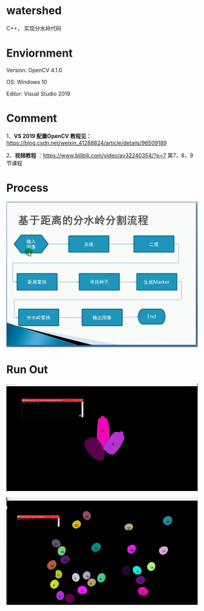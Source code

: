 # watershed
C++， 实现分水岭代码  

# Enviornment
Version: OpenCV 4.1.0  

OS: Windows 10  

Editor: Visual Studio 2019  

# Comment 
1、**VS 2019 配置OpenCV 教程见：** https://blog.csdn.net/weixin_41288824/article/details/96509189  

2、**视频教程** ：https://www.bilibili.com/video/av32240354/?p=7  第7，8，9节课程  



# Process
![](./photo/process.png)


# Run Out
![](./photo/dealedPic/photo2.png)

![](./photo/dealedPic/photo1.png)


